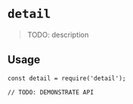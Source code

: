 # `detail`

> TODO: description

## Usage

```
const detail = require('detail');

// TODO: DEMONSTRATE API
```
